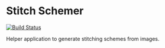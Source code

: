 Stitch Schemer
==============

[![Build Status](https://travis-ci.org/dimasmith/stitch-schemer.svg?branch=master)](https://travis-ci.org/dimasmith/stitch-schemer)

Helper application to generate stitching schemes from images.